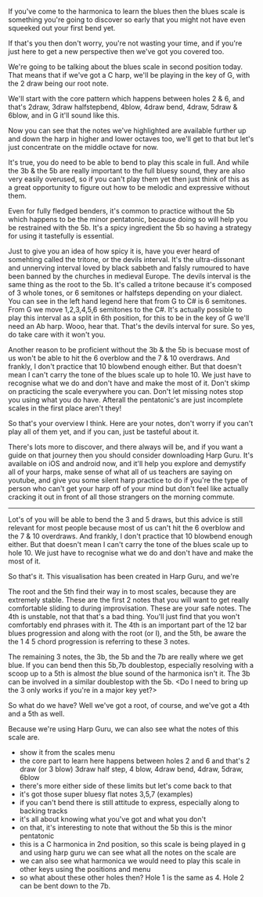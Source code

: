 If you've come to the harmonica to learn the blues then the blues scale is something you're going to discover so early that you might not have even squeeked out your first bend yet.

If that's you then don't worry, you're not wasting your time, and if you're just here to get a new perspective then we've got you covered too.

We're going to be talking about the blues scale in second position today. That means that if we've got a C harp, we'll be playing in the key of G, with the 2 draw being our root note.

We'll start with the core pattern which happens between holes 2 & 6, and that's 2draw, 3draw halfstepbend, 4blow, 4draw bend, 4draw, 5draw & 6blow, and in G it'll sound like this.

Now you can see that the notes we've highlighted are available further up and down the harp in higher and lower octaves too, we'll get to that but let's just concentrate on the middle octave for now.

It's true, you do need to be able to bend to play this scale in full. And while the 3b & the 5b are really important to the full bluesy sound, they are also very easily overused, so if you can't play them yet then just think of this as a great opportunity to figure out how to be melodic and expressive without them.

Even for fully fledged benders, it's common to practice without the 5b which happens to be the minor pentatonic, because doing so will help you be restrained with the 5b. It's a spicy ingredient the 5b so having a strategy for using it tastefully is essential.

Just to give you an idea of how spicy it is, have you ever heard of somehting called the tritone, or the devils interval. It's the ultra-dissonant and unnerving interval loved by black sabbeth and falsly rumoured to have been banned by the churches in medieval Europe. The devils interval is the same thing as the root to the 5b. It's called a tritone because it's composed of 3 whole tones, or 6 semitones or halfsteps depending on your dialect. You can see in the left hand legend here that from G to C# is 6 semitones. From G we move 1,2,3,4,5,6 semitones to the C#. It's actually possible to play this interval as a split in 6th position, for this to be in the key of G we'll need an Ab harp. Wooo, hear that. That's the devils interval for sure. So yes, do take care with it won't you.

Another reason to be proficient without the 3b & the 5b is becuase most of us won't be able to hit the 6 overblow and the 7 & 10 overdraws. And frankly, I don't practice that 10 blowbend enough either. But that doesn't mean I can't carry the tone of the blues scale up to hole 10. We just have to recognise what we do and don't have and make the most of it. Don't skimp on practicing the scale everywhere you can. Don't let missing notes stop you using what you do have. Afterall the pentatonic's are just incomplete scales in the first place aren't they!

So that's your overview I think. Here are your notes, don't worry if you can't play all of them yet, and if you can, just be tasteful about it.

There's lots more to discover, and there always will be, and if you want a guide on that journey then you should consider downloading Harp Guru. It's available on iOS and android now, and it'll help you explore and demystify all of your harps, make sense of what all of us teachers are saying on youtube, and give you some silent harp practice to do if you're the type of person who can't get your harp off of your mind but don't feel like actually cracking it out in front of all those strangers on the morning commute.

-----

Lot's of you will be able to bend the 3 and 5 draws, but this advice is still relevant for most people because most of us can't hit the 6 overblow and the 7 & 10 overdraws. And frankly, I don't practice that 10 blowbend enough either. But that doesn't mean I can't carry the tone of the blues scale up to hole 10. We just have to recognise what we do and don't have and make the most of it.

So that's it. This visualisation has been created in Harp Guru, and we're 



The root and the 5th find their way in to most scales, because they are extremely stable. These are the first 2 notes that you will want to get really comfortable sliding to during improvisation. These are your safe notes. The 4th is unstable, not that that's a bad thing. You'll just find that you won't comfortably end phrases with it. The 4th is an important part of the 12 bar blues progression and along with the root (or I), and the 5th, be aware the the 1 4 5 chord progression is referring to these 3 notes.

The remaining 3 notes, the 3b, the 5b and the 7b are really where we get blue. If you can bend then this 5b,7b doublestop, especially resolving with a scoop up to a 5th is almost *the* blue sound of the harmonica isn't it. The 3b can be involved in a similar doublestop with the 5b. <Do I need to bring up the 3 only works if you're in a major key yet?>

So what do we have? Well we've got a root, of course, and we've got a 4th and a 5th as well. 

Because we're using Harp Guru, we can also see what the notes of this scale are.




- show it from the scales menu
- the core part to learn here happens between holes 2 and 6 and that's 2 draw (or 3 blow) 3draw half step, 4 blow, 4draw bend, 4draw, 5draw, 6blow
- there's more either side of these limits but let's come back to that
- it's got those super bluesy flat notes 3,5,7 (examples)
- if you can't bend there is still attitude to express, especially along to backing tracks
- it's all about knowing what you've got and what you don't
- on that, it's interesting to note that without the 5b this is the minor pentatonic
- this is a C harmonica in 2nd position, so this scale is being played in g and using harp guru we can see what all the notes on the scale are
- we can also see what harmonica we would need to play this scale in other keys using the positions and menu
- so what about these other holes then? Hole 1 is the same as 4. Hole 2 can be bent down to the 7b.

